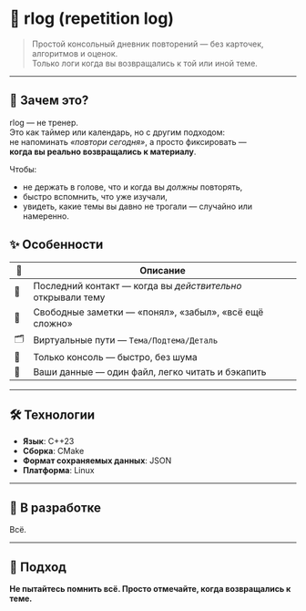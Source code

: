 # 📓 rlog (repetition log)

> Простой консольный дневник повторений — без карточек, алгоритмов и оценок.  
> Только логи когда вы возвращались к той или иной теме.

---

## 🎯 Зачем это?

rlog — не тренер.  
Это как таймер или календарь, но с другим подходом:  
не напоминать *«повтори сегодня»*, а просто фиксировать —  
**когда вы реально возвращались к материалу**.

Чтобы:
- не держать в голове, что и когда вы *должны* повторять,
- быстро вспомнить, что уже изучали,
- увидеть, какие темы вы давно не трогали — случайно или намеренно.


## ✨ Особенности

| 🔹 | Описание |
|----|---------|
| 📅 | Последний контакт — когда вы *действительно* открывали тему  
| 💬 | Свободные заметки — «понял», «забыл», «всё ещё сложно»  
| 🗂️ | Виртуальные пути — `Тема/Подтема/Деталь`  
| 🧼 | Только консоль — быстро, без шума 
| 🔐 | Ваши данные — один файл, легко читать и бэкапить

---

## 🛠 Технологии

- **Язык**: C++23  
- **Сборка**: CMake  
- **Формат сохраняемых данных**: JSON  
- **Платформа**: Linux  

---

## 🚧 В разработке
Всё.

---

## 🤝 Подход

**Не пытайтесь помнить всё. Просто отмечайте, когда возвращались к теме.**
